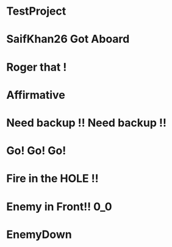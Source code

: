 # TestProject
# SaifKhan26 Got Aboard
# Roger that !
# Affirmative
# Need backup !! Need backup !!
# Go! Go! Go!
# Fire in the HOLE !!
# Enemy in Front!! 0_0
# EnemyDown
